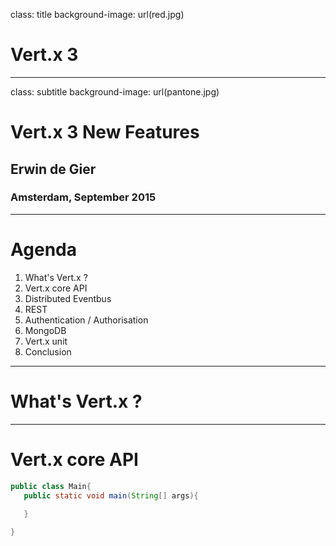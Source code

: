 class: title
background-image: url(red.jpg)

# Vert.x 3

---
class: subtitle
background-image: url(pantone.jpg)

# Vert.x 3 New Features
##  Erwin de Gier
### Amsterdam, September 2015

---

# Agenda

1. What's Vert.x ?
2. Vert.x core API
3. Distributed Eventbus
4. REST
5. Authentication / Authorisation
6. MongoDB
7. Vert.x unit
8. Conclusion

---

# What's Vert.x ?

---

# Vert.x core API

```java
public class Main{
   public static void main(String[] args){
   
   }

}
```